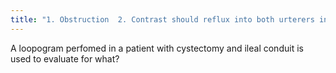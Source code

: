 ```yaml
---
title: "1. Obstruction  2. Contrast should reflux into both urterers in a patient without obstruction."
---
```

A loopogram perfomed in a patient with cystectomy and ileal conduit is used to evaluate for what?

